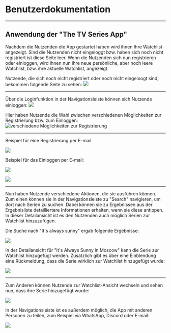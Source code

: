 
# Benutzerdokumentation

---

## Anwendung der "The TV Series App"

Nachdem die Nutzenden die App gestartet haben wird ihnen Ihre Watchlist angezeigt. Sind die Nutzenden nicht eingeloggt bzw. haben sich noch nicht registriert ist diese Seite leer. Wenn die Nutzenden sich nun registrieren oder einloggen, wird ihnen nun ihre neue persönliche, aber noch leere Watchlist, bzw. ihre aktuelle Watchlist, angezeigt.

Nutzende, die sich noch nicht registriert oder noch nicht eingeloogt sind, bekommen folgende Seite zu sehen:
![](https://media.discordapp.net/attachments/402801501866688512/420679133346005003/Screenshot_20180306-211542.jpg?width=380&height=676)

---

Über die Loginfunktion in der Navigationsleiste können sich Nutzende einloggen:
![](https://media.discordapp.net/attachments/402801501866688512/420679136449658881/Screenshot_20180306-211546.jpg?width=380&height=676)

Hier haben Nutzende die Wahl zwischen verschiedenen Möglichkeiten zur Registrierung bzw. zum Einloggen:
![verschiedene Möglichkeiten zur Registrierung](https://media.discordapp.net/attachments/402801501866688512/420679146386227220/Screenshot_20180306-211730.jpg?width=380&height=676)

---

Beispiel für eine Registrierung per E-mail:

![](https://media.discordapp.net/attachments/402801501866688512/420679148567003136/Screenshot_20180306-211814.jpg?width=380&height=676)


Beispiel für das Einloggen per E-mail:

![](https://media.discordapp.net/attachments/402801501866688512/420679147430346763/Screenshot_20180306-211759.jpg?width=380&height=676)

![](https://media.discordapp.net/attachments/402801501866688512/420679243345952788/Screenshot_20180306-212624.jpg?width=380&height=676)

---

Nun haben Nutzende verschiedene Aktionen, die sie ausführen können. Zum einen können sie in der Navigationsleiste zu "Search" navigieren, um dort nach Serien zu suchen. Dabei können sie zu Ergebnissen aus der Ergebnisliste detailliertere Informationen erhalten, wenn sie diese antippen. In dieser Detailansicht ist es den Nutzenden auch möglich Serien zur Watchlist hinzuzufügen.

Die Suche nach "It's always sunny" ergab folgende Ergebnisse:

![](https://media.discordapp.net/attachments/402801501866688512/420679131374551041/Screenshot_20180306-173349.jpg?width=380&height=676)

In der Detailansicht für "It's Always Sunny in Moscow" kann die Serie zur Watchlist hinzugefügt werden. Zusätzlich gibt es über eine Einblendung eine Rückmeldung, dass die Serie wirklich zur Watchlist hinzugefügt wurde:

![](https://media.discordapp.net/attachments/402801501866688512/420679145828253696/Screenshot_20180306-211659.jpg?width=380&height=676)

---

Zum Anderen können Nutzende zur Watchlist-Ansicht wechseln und sehen nun, dass ihre Serie hinzugefügt wurde:

![](https://media.discordapp.net/attachments/402801501866688512/420679285519417345/Screenshot_20180306-211901.jpg?width=380&height=676)

In der Navigationsleiste ist es außerdem möglich, die App mit anderen Personen zu teilen, zum Beispiel via WhatsApp, Discord oder E-mail:

![](https://media.discordapp.net/attachments/402801501866688512/420679238606389260/Screenshot_20180306-211921.jpg?width=380&height=676)
